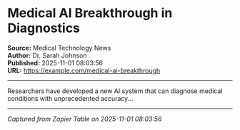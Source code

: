 # Medical AI Breakthrough in Diagnostics

**Source:** Medical Technology News  
**Author:** Dr. Sarah Johnson  
**Published:** 2025-11-01 08:03:56  
**URL:** https://example.com/medical-ai-breakthrough  

---

Researchers have developed a new AI system that can diagnose medical conditions with unprecedented accuracy...

---
*Captured from Zapier Table on 2025-11-01 08:03:56*
